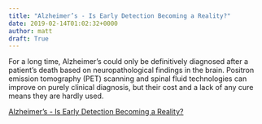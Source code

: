 ```yaml
---
title: "Alzheimer’s - Is Early Detection Becoming a Reality?"
date: 2019-02-14T01:02:32+0000
author: matt
draft: True
---
```

For a long time, Alzheimer’s could only be definitively diagnosed after a patient’s death based on neuropathological findings in the brain. Positron emission tomography (PET) scanning and spinal fluid technologies can improve on purely clinical diagnosis, but their cost and a lack of any cure means they are hardly used.

[ Alzheimer’s - Is Early Detection Becoming a Reality? ]( http://www.genre.com/knowledge/blog/alzheimers-is-early-detection-becoming-a-reality-en.html )
